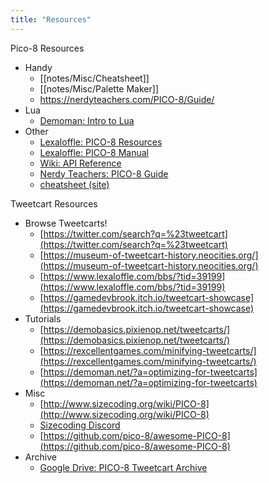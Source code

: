 ```yaml
---
title: "Resources"
---
```


Pico-8 Resources
- Handy
	- [[notes/Misc/Cheatsheet]]
	- [[notes/Misc/Palette Maker]]
	- https://nerdyteachers.com/PICO-8/Guide/
- Lua
	- [Demoman: Intro to Lua](https://demoman.net/?a=intro-to-lua)  
- Other
	- [Lexaloffle: PICO-8 Resources](https://www.lexaloffle.com/pico-8.php?page=resources)
	- [Lexaloffle: PICO-8 Manual](https://www.lexaloffle.com/pico8_manual.txt)
	- [Wiki: API Reference](https://pico-8.fandom.com/wiki/APIReference)
	- [Nerdy Teachers: PICO-8 Guide](https://nerdyteachers.com/PICO-8/Guide/)
	- [cheatsheet (site)](https://neko250.github.io/pico8-api/)

Tweetcart Resources
- Browse Tweetcarts!
    -   [https://twitter.com/search?q=%23tweetcart](https://twitter.com/search?q=%23tweetcart)
    -   [https://museum-of-tweetcart-history.neocities.org/](https://museum-of-tweetcart-history.neocities.org/)
    -   [https://www.lexaloffle.com/bbs/?tid=39199](https://www.lexaloffle.com/bbs/?tid=39199)
    -   [https://gamedevbrook.itch.io/tweetcart-showcase](https://gamedevbrook.itch.io/tweetcart-showcase)
-   Tutorials
    - [https://demobasics.pixienop.net/tweetcarts/](https://demobasics.pixienop.net/tweetcarts/)
    - [https://rexcellentgames.com/minifying-tweetcarts/](https://rexcellentgames.com/minifying-tweetcarts/)
    - [https://demoman.net/?a=optimizing-for-tweetcarts](https://demoman.net/?a=optimizing-for-tweetcarts)
-   Misc
    -   [http://www.sizecoding.org/wiki/PICO-8](http://www.sizecoding.org/wiki/PICO-8)
    -   [Sizecoding Discord](https://discord.gg/pZE5rAQrHx)
    -   [https://github.com/pico-8/awesome-PICO-8](https://github.com/pico-8/awesome-PICO-8)
-   Archive
    -   [Google Drive: PICO-8 Tweetcart Archive](https://drive.google.com/drive/folders/1V7N4nXfsJRM1ZSU3NuCsUBIwFf0PdwCO)